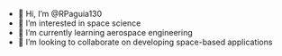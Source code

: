- 👋 Hi, I’m @RPaguia130
- 👀 I’m interested in space science
- 🌱 I’m currently learning aerospace engineering
- 💞️ I’m looking to collaborate on developing space-based applications


<!---
RPaguia130/RPaguia130 is a ✨ special ✨ repository because its `README.md` (this file) appears on your GitHub profile.
You can click the Preview link to take a look at your changes.
--->
